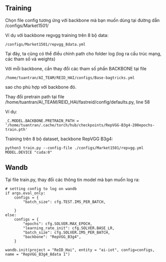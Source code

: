 ## Training
Chọn file config tương ứng với backbone mà bạn muốn dùng tại đường dẫn /configs/Market1501/

Ví dụ với backbone regvgg training trên 8 bộ data:
```
/configs/Market1501/repvgg_8data.yml
```
Tại đây, ta cũng có thể điều chỉnh path cho folder log (log ra cấu trúc mạng, các tham số và weights)


Với mỗi backbone, cần thay đổi các tham số phần BACKBONE tại file 
```
/home/tuantran/AI_TEAM/REID_HAI/configs/Base-bagtricks.yml
```
sao cho phù hợp với backbone đó.


Thay đổi pretrain path tại file /home/tuantran/AI_TEAM/REID_HAI/fastreid/config/defaults.py, line 58

Ví dụ:
```
_C.MODEL.BACKBONE.PRETRAIN_PATH = '/home/tuantran/.cache/torch/hub/checkpoints/RepVGG-B3g4-200epochs-train.pth'
```

Training trên 8 bộ dataset, backbone RepVGG B3g4:
```
python3 train.py --config-file ./configs/Market1501/repvgg.yml MODEL.DEVICE "cuda:0"
```

## Wandb
Tại file train.py, thay đổi các thông tin model mà bạn muốn log ra:
```
# setting config to log on wandb
if args.eval_only:
    configs = {
        "batch_size": cfg.TEST.IMS_PER_BATCH,

    }
else:
    configs = {
        "epochs": cfg.SOLVER.MAX_EPOCH,
        "learning_rate_init": cfg.SOLVER.BASE_LR,
        "batch_size": cfg.SOLVER.IMS_PER_BATCH,
        "backbone": "RepVGG_B3g4",
    }

wandb.init(project = "ReID_Hai", entity = "ai-iot", config=configs, name = "RepVGG_B3g4_8data 1")
```

